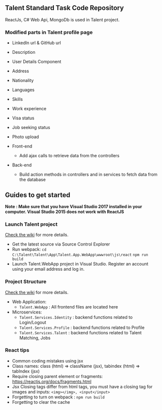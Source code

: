 ## Talent Standard Task Code Repository
ReactJs, C# Web Api, MongoDb is used in Talent project. 

### Modified parts in Talent profile page

  * LinkedIn url & GitHub url
  * Description
  * User Details Component
  * Address
  * Nationality
  * Languages
  * Skills
  * Work experience
  * Visa status
  * Job seeking status
  * Photo upload


  * Front-end
    * Add ajax calls to retrieve data from the controllers
  * Back-end 
    * Build action methods in controllers and in services to fetch data from the database


## Guides to get started

**Note : Make sure that you have Visual Studio 2017 installed in your computer.
Visual Studio 2015 does not work with ReactJS**


### Launch Talent project
[Check the wiki](http://git.mvp.studio/talent-competition/talent-competition/wikis/guides/Starting-the-project) for more details.
* Get the latest source via Source Control Explorer
* Run webpack:
`cd C:\Talent\Talent\App\Talent.App.WebApp\wwwroot\js\react`
`npm run build`
* Launch Talent.WebApp project in Visual Studio. Register an account using your email address and log in.

### Project Structure  
[Check the wiki](http://git.mvp.studio/talent-competition/talent-competition/wikis/guides/project-structure) for more details.
 - Web Application:
    - `Talent.WebApp` : All frontend files are located here
 - Microservices:
    - `Talent.Services.Identity` : backend functions related to Login/Logout
    - `Talent.Services.Profile` : backend functions related to Profile
    - `Talent.Services.Talent` : backend functions related to Talent Matching, Jobs

### React tips
* Common coding mistakes using jsx
* Class names: class (html) => className (jsx), tabindex (html) => tabIndex (jsx)
* Require closing parent element or fragments: https://reactjs.org/docs/fragments.html
* Jsx Closing tags differ from html tags, you must have a closing tag for images and inputs: `<img></img>, <input</input>`
* Forgetting to turn on webpack : `npm run build`
* Forgetting to clear the cache


